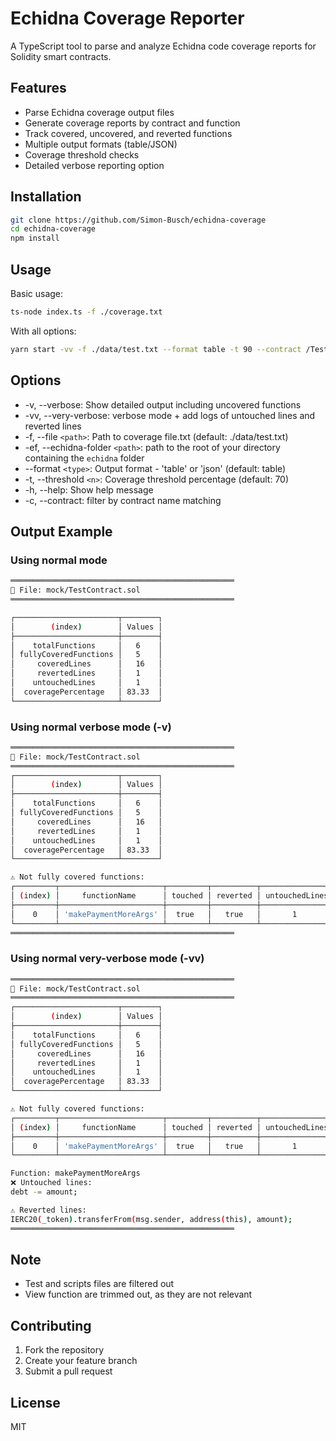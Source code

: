 # Echidna Coverage Reporter

A TypeScript tool to parse and analyze Echidna code coverage reports for Solidity smart contracts.

## Features

- Parse Echidna coverage output files
- Generate coverage reports by contract and function
- Track covered, uncovered, and reverted functions
- Multiple output formats (table/JSON)
- Coverage threshold checks
- Detailed verbose reporting option

## Installation

```bash
git clone https://github.com/Simon-Busch/echidna-coverage
cd echidna-coverage
npm install
```
## Usage

Basic usage:
```bash
ts-node index.ts -f ./coverage.txt
```

With all options:

```bash
yarn start -vv -f ./data/test.txt --format table -t 90 --contract /TestContract.sol
```

## Options
- -v, --verbose: Show detailed output including uncovered functions
- -vv, --very-verbose: verbose mode + add logs of untouched lines and reverted lines
- -f, --file `<path>`: Path to coverage file.txt (default: ./data/test.txt)
- -ef, --echidna-folder `<path>`: path to the root of your directory containing the `echidna` folder
- --format `<type>`: Output format - 'table' or 'json' (default: table)
- -t, --threshold `<n>`: Coverage threshold percentage (default: 70)
- -h, --help: Show help message
- -c, --contract: filter by contract name matching

## Output Example

### Using normal mode

```bash
══════════════════════════════════════════════════
📄 File: mock/TestContract.sol
══════════════════════════════════════════════════

┌───────────────────────┬────────┐
│        (index)        │ Values │
├───────────────────────┼────────┤
│    totalFunctions     │   6    │
│ fullyCoveredFunctions │   5    │
│     coveredLines      │   16   │
│     revertedLines     │   1    │
│    untouchedLines     │   1    │
│  coveragePercentage   │ 83.33  │
└───────────────────────┴────────┘
```

### Using normal verbose mode (-v)

```bash
══════════════════════════════════════════════════
📄 File: mock/TestContract.sol
══════════════════════════════════════════════════
┌───────────────────────┬────────┐
│        (index)        │ Values │
├───────────────────────┼────────┤
│    totalFunctions     │   6    │
│ fullyCoveredFunctions │   5    │
│     coveredLines      │   16   │
│     revertedLines     │   1    │
│    untouchedLines     │   1    │
│  coveragePercentage   │ 83.33  │
└───────────────────────┴────────┘

⚠️ Not fully covered functions:
┌─────────┬───────────────────────┬─────────┬──────────┬────────────────┐
│ (index) │     functionName      │ touched │ reverted │ untouchedLines │
├─────────┼───────────────────────┼─────────┼──────────┼────────────────┤
│    0    │ 'makePaymentMoreArgs' │  true   │   true   │       1        │
└─────────┴───────────────────────┴─────────┴──────────┴────────────────┘
══════════════════════════════════════════════════
```

### Using normal very-verbose mode (-vv)

```bash
══════════════════════════════════════════════════
📄 File: mock/TestContract.sol
══════════════════════════════════════════════════
┌───────────────────────┬────────┐
│        (index)        │ Values │
├───────────────────────┼────────┤
│    totalFunctions     │   6    │
│ fullyCoveredFunctions │   5    │
│     coveredLines      │   16   │
│     revertedLines     │   1    │
│    untouchedLines     │   1    │
│  coveragePercentage   │ 83.33  │
└───────────────────────┴────────┘

⚠️ Not fully covered functions:
┌─────────┬───────────────────────┬─────────┬──────────┬────────────────┐
│ (index) │     functionName      │ touched │ reverted │ untouchedLines │
├─────────┼───────────────────────┼─────────┼──────────┼────────────────┤
│    0    │ 'makePaymentMoreArgs' │  true   │   true   │       1        │
└─────────┴───────────────────────┴─────────┴──────────┴────────────────┘

Function: makePaymentMoreArgs
❌ Untouched lines:
debt -= amount;

⚠️ Reverted lines:
IERC20(_token).transferFrom(msg.sender, address(this), amount);
══════════════════════════════════════════════════
```

## Note

- Test and scripts files are filtered out
- View function are trimmed out, as they are not relevant

## Contributing

1. Fork the repository
2. Create your feature branch
3. Submit a pull request

## License

MIT
